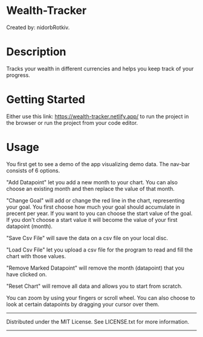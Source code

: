 # Wealth-Tracker

 Created by: nidorbRotkiv.

 # Description

 Tracks your wealth in different currencies and helps you keep track of your progress.

 # Getting Started

 Either use this link: https://wealth-tracker.netlify.app/ to run the project in the browser or run the project from your code editor.

 # Usage

 You first get to see a demo of the app visualizing demo data.
 The nav-bar consists of 6 options.

 "Add Datapoint" let you add a new month to your chart. You can also choose an existing month and then replace the value of that month.

 "Change Goal" will add or change the red line in the chart, representing your goal. You first choose how much your goal should accumulate in precent per year. If you want to you can choose the start value of the goal. If you don't choose a start value it will become the value of your first datapoint (month).

 "Save Csv File" will save the data on a csv file on your local disc.

 "Load Csv File" let you upload a csv file for the program to read and fill the chart with those values.

 "Remove Marked Datapoint" will remove the month (datapoint) that you have clicked on.

 "Reset Chart" will remove all data and allows you to start from scratch.
 
 You can zoom by using your fingers or scroll wheel. You can also choose to look at certain datapoints by dragging your cursor over them.

 ---------------------------------------------------------------------
 Distributed under the MIT License. See LICENSE.txt for more information.

 ---------------------------------------------------------------------



 
